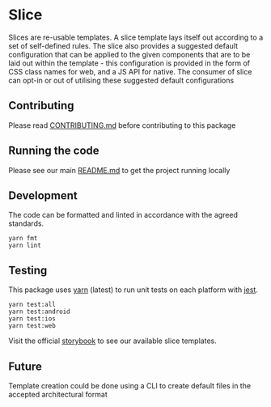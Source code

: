 # Slice

Slices are re-usable templates. A slice template lays itself out according to a set of self-defined rules. The slice also provides a suggested default configuration that can be applied to the given components that are to be laid out within the template - this configuration is provided in the form of CSS class names for web, and a JS API for native. The consumer of slice can opt-in or out of utilising these suggested default configurations

## Contributing

Please read [CONTRIBUTING.md](./CONTRIBUTING.md) before contributing to this package

## Running the code

Please see our main [README.md](../README.md) to get the project running locally

## Development

The code can be formatted and linted in accordance with the agreed standards.

```
yarn fmt
yarn lint
```

## Testing

This package uses [yarn](https://yarnpkg.com) (latest) to run unit tests on each platform with [jest](https://facebook.github.io/jest/).

```
yarn test:all
yarn test:android
yarn test:ios
yarn test:web
```

Visit the official
[storybook](http://components.thetimes.co.uk/?selectedKind=Primitives%2FSlice&selectedStory=Default%20template%20with%20one%20item&full=0&addons=1&stories=1&panelRight=0&addonPanel=storybooks%2Fstorybook-addon-knobs)
to see our available slice templates.

## Future

Template creation could be done using a CLI to create default files in the accepted architectural format
